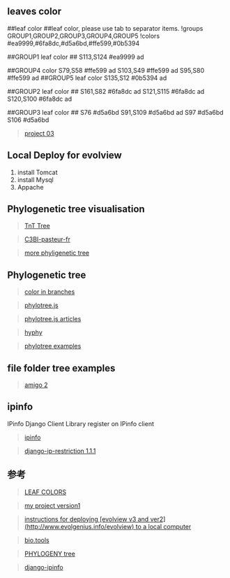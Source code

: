 ## leaves color
##leaf color
##leaf color, please use tab to separator items.
!groups	GROUP1,GROUP2,GROUP3,GROUP4,GROUP5
!colors	#ea9999,#6fa8dc,#d5a6bd,#ffe599,#0b5394

##GROUP1 leaf color ##
S113,S124   #ea9999 ad

##GROUP4 color
S79,S58   #ffe599   ad
S103,S49 #ffe599    ad
S95,S80 #ffe599 ad
##GROUP5 leaf color
S135,S12    #0b5394  ad


##GROUP2 leaf color ##
S161,S82    #6fa8dc ad
S121,S115   #6fa8dc ad
S120,S100   #6fa8dc ad

##GROUP3 leaf color ##
S76 #d5a6bd
S91,S109    #d5a6bd ad
S97	#d5a6bd
S106    #d5a6bd

>[project 03](https://www.evolgenius.info/evolview-v3/#mytrees/teatree/teatree11_03)
## Local Deploy for evolview
1. install Tomcat
2. install Mysql
3. Appache

## Phylogenetic tree visualisation

>[TnT Tree](http://tntvis.github.io/tnt.tree/examples/index.html)

>[C3BI-pasteur-fr](https://github.com/C3BI-pasteur-fr/ngphylogeny-django)

>[more phyligenetic tree](http://www.phyloxml.org/)

## Phylogenetic tree
>[color in branches](https://bl.ocks.org/spond/dbc459acfaa6f134c67d)

>[phylotree.js](https://github.com/veg/phylotree.js)

>[phylotree.js articles](https://bmcbioinformatics.biomedcentral.com/articles/10.1186/s12859-018-2283-2)

>[hyphy](http://hyphy.org/)

>[phylotree examples ](https://bl.ocks.org/spond)

## file folder tree examples
>[amigo 2](http://amigo.geneontology.org/amigo/dd_browse)


## ipinfo
IPinfo Django Client Library
register on IPinfo client

>[ipinfo](https://github.com/ipinfo/django#local-development-and-testing)

>[django-ip-restriction 1.1.1](https://pypi.org/project/django-ip-restriction/)

## 参考
>[LEAF COLORS](https://www.evolgenius.info/evolview-v3/helpsite/dat6.html)

>[my project version1](https://www.evolgenius.info/evolview-v3/#shared/teatree11_03_SdJOddiAUB/teatree%20:%20teatree11_03)

>[instructions for deploying [evolview v3 and ver2] (http://www.evolgenius.info/evolview) to a local computer](https://balaram26.github.io/evolview.github.io/locdeploy/)

>[bio.tools ](https://www.bio.tools/phylocloud)

>[PHYLOGENY tree](https://molbiol-tools.ca/Phylogeny.htm)

>[django-ipinfo](https://github.com/ipinfo/django)
